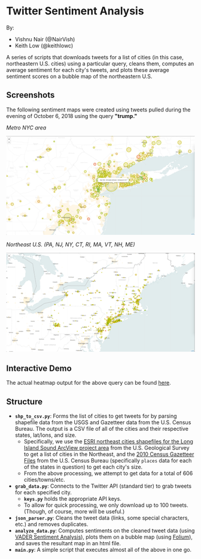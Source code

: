 # Twitter Sentiment Analysis

By:
* Vishnu Nair (@NairVish)
* Keith Low (@keithlowc)

A series of scripts that downloads tweets for a list of cities (in this case, northeastern U.S. cities) using a particular
query, cleans them, computes an average sentiment for each city's tweets, and plots these average sentiment scores on a
bubble map of the northeastern U.S.

## Screenshots

The following sentiment maps were created using tweets pulled during the evening of October 6, 2018 using the query **"trump."**


_Metro NYC area_

![Sentiment map over the metro NYC area](https://raw.githubusercontent.com/NairVish/tweet-sentiment-analysis/master/demo/metro-nyc.png "NYC sentiment map for the 'trump' query (10/06/18)")

_Northeast U.S. (PA, NJ, NY, CT, RI, MA, VT, NH, ME)_

![Sentiment map over the Northeastern U.S.](https://raw.githubusercontent.com/NairVish/tweet-sentiment-analysis/master/demo/ne-us.png "NE U.S. sentiment map for the 'trump' query (10/06/18)")

## Interactive Demo

The actual heatmap output for the above query can be found [here](https://nairvish.github.io/tweet-sentiment-analysis/).

## Structure

* **`shp_to_csv.py`**: Forms the list of cities to get tweets for by parsing shapefile data from the USGS and Gazetteer
data from the U.S. Census Bureau. The output is a CSV file of all of the cities and their respective states, lat/lons, and
size.
    * Specifically, we use the [ESRI northeast cities shapefiles for the Long Island Sound ArcView project area](https://cmgds.marine.usgs.gov/publications/of02-002/data/basemaps/cities.htm) 
    from the U.S. Geological Survey to get a list of cities in the Northeast, and the [2010 Census Gazetteer Files](https://www.census.gov/geo/maps-data/data/gazetteer2010.html) from the U.S. Census
    Bureau (specifically `places` data for each of the states in question) to get each city's size.
    * From the above processing, we attempt to get data for a total of 606 cities/towns/etc.
* **`grab_data.py`**: Connects to the Twitter API (standard tier) to grab tweets for each specified city.
    * **`keys.py`** holds the appropriate API keys.
    * To allow for quick processing, we only download up to 100 tweets. (Though, of course, more will be useful.)
* **`json_parser.py`**: Cleans the tweet data (links, some special characters, etc.) and removes duplicates.
* **`analyze_data.py`**: Computes sentiments on the cleaned tweet data (using [VADER Sentiment Analysis](https://github.com/cjhutto/vaderSentiment)),
plots them on a bubble map (using [Folium](https://github.com/python-visualization/folium)), and saves the resultant map in an html file.
* **`main.py`**: A simple script that executes almost all of the above in one go.

